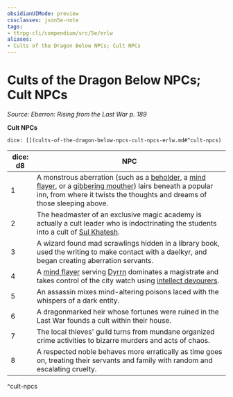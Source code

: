 ```yaml
---
obsidianUIMode: preview
cssclasses: json5e-note
tags:
- ttrpg-cli/compendium/src/5e/erlw
aliases:
- Cults of the Dragon Below NPCs; Cult NPCs
---
```

# Cults of the Dragon Below NPCs; Cult NPCs
*Source: Eberron: Rising from the Last War p. 189* 

**Cult NPCs**

`dice: [](cults-of-the-dragon-below-npcs-cult-npcs-erlw.md#^cult-npcs)`

| dice: d8 | NPC |
|----------|-----|
| 1 | A monstrous aberration (such as a [beholder](Інструменти%20ДМ/CLI/bestiary/aberration/beholder-xmm.md), a [mind flayer](Інструменти%20ДМ/CLI/bestiary/aberration/mind-flayer-xmm.md), or a [gibbering mouther](Інструменти%20ДМ/CLI/bestiary/aberration/gibbering-mouther-xmm.md)) lairs beneath a popular inn, from where it twists the thoughts and dreams of those sleeping above. |
| 2 | The headmaster of an exclusive magic academy is actually a cult leader who is indoctrinating the students into a cult of [Sul Khatesh](Інструменти%20ДМ/CLI/bestiary/npc/sul-khatesh-erlw.md). |
| 3 | A wizard found mad scrawlings hidden in a library book, used the writing to make contact with a daelkyr, and began creating aberration servants. |
| 4 | A [mind flayer](Інструменти%20ДМ/CLI/bestiary/aberration/mind-flayer-xmm.md) serving [Dyrrn](Інструменти%20ДМ/CLI/bestiary/npc/dyrrn-erlw.md) dominates a magistrate and takes control of the city watch using [intellect devourers](Інструменти%20ДМ/CLI/bestiary/aberration/intellect-devourer-xmm.md). |
| 5 | An assassin mixes mind-altering poisons laced with the whispers of a dark entity. |
| 6 | A dragonmarked heir whose fortunes were ruined in the Last War founds a cult within their house. |
| 7 | The local thieves' guild turns from mundane organized crime activities to bizarre murders and acts of chaos. |
| 8 | A respected noble behaves more erratically as time goes on, treating their servants and family with random and escalating cruelty. |
^cult-npcs